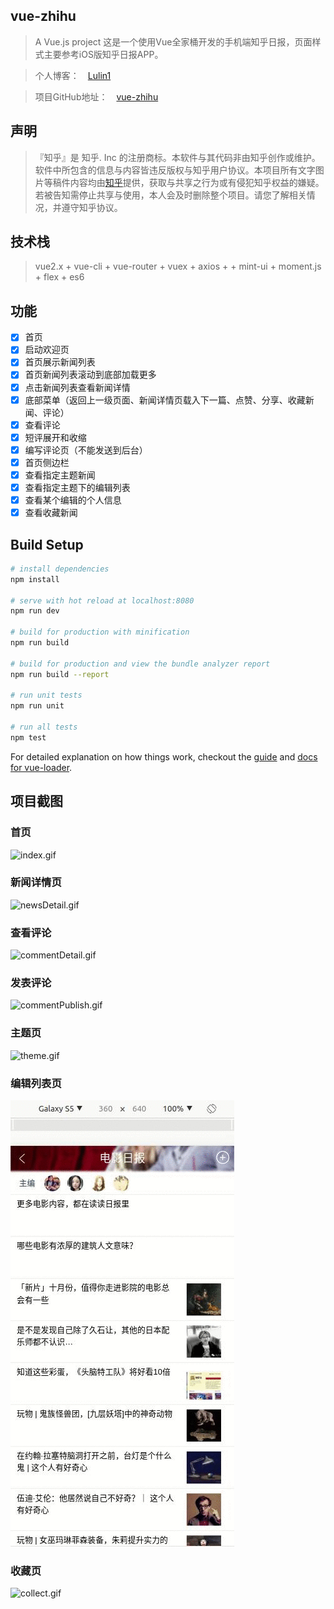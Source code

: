 ## vue-zhihu

> A Vue.js project 这是一个使用Vue全家桶开发的手机端知乎日报，页面样式主要参考iOS版知乎日报APP。

> 个人博客：　[Lulin1](http://www.cnblogs.com/lulin1/)

> 项目GitHub地址：　[vue-zhihu](https://github.com/lulinliao/vue-demos/tree/master/vue-zhihu)

## 声明
>『知乎』是 知乎. Inc 的注册商标。本软件与其代码非由知乎创作或维护。软件中所包含的信息与内容皆违反版权与知乎用户协议。本项目所有文字图片等稿件内容均由[知乎](https://www.zhihu.com)提供，获取与共享之行为或有侵犯知乎权益的嫌疑。若被告知需停止共享与使用，本人会及时删除整个项目。请您了解相关情况，并遵守知乎协议。


## 技术栈

> vue2.x + vue-cli + vue-router + vuex + axios + + mint-ui + moment.js + flex + es6

## 功能
- [x] 首页
- [x] 启动欢迎页
- [x] 首页展示新闻列表
- [x] 首页新闻列表滚动到底部加载更多
- [x] 点击新闻列表查看新闻详情
- [x] 底部菜单（返回上一级页面、新闻详情页载入下一篇、点赞、分享、收藏新闻、评论）
- [x] 查看评论
- [x] 短评展开和收缩
- [x] 编写评论页（不能发送到后台）
- [x] 首页侧边栏
- [x] 查看指定主题新闻
- [x] 查看指定主题下的编辑列表
- [x] 查看某个编辑的个人信息
- [x] 查看收藏新闻

## Build Setup

``` bash
# install dependencies
npm install

# serve with hot reload at localhost:8080
npm run dev

# build for production with minification
npm run build

# build for production and view the bundle analyzer report
npm run build --report

# run unit tests
npm run unit

# run all tests
npm test
```

For detailed explanation on how things work, checkout the [guide](http://vuejs-templates.github.io/webpack/) and [docs for vue-loader](http://vuejs.github.io/vue-loader).

## 项目截图
### 首页
![index.gif](./screen-shots/index.gif)

### 新闻详情页
![newsDetail.gif](./screen-shots/newsDetail.gif)

### 查看评论
![commentDetail.gif](./screen-shots/commentDetail.gif)

### 发表评论
![commentPublish.gif](./screen-shots/commentPublish.gif)

### 主题页
![theme.gif](./screen-shots/theme.gif)

### 编辑列表页
![editor.gif](./screen-shots/editor.gif)

### 收藏页
![collect.gif](./screen-shots/collect.gif)
